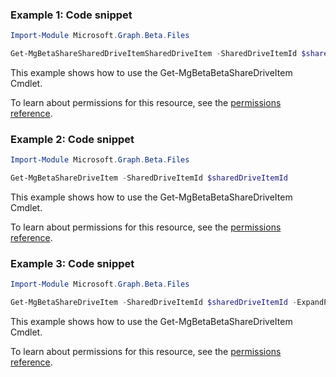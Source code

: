 ### Example 1: Code snippet

```powershellImport-Module Microsoft.Graph.Beta.Files

Get-MgBetaShareSharedDriveItemSharedDriveItem -SharedDriveItemId $sharedDriveItemId
```
This example shows how to use the Get-MgBetaBetaShareDriveItem Cmdlet.
To learn about permissions for this resource, see the [permissions reference](/graph/permissions-reference).

### Example 2: Code snippet

```powershellImport-Module Microsoft.Graph.Beta.Files

Get-MgBetaShareDriveItem -SharedDriveItemId $sharedDriveItemId
```
This example shows how to use the Get-MgBetaBetaShareDriveItem Cmdlet.
To learn about permissions for this resource, see the [permissions reference](/graph/permissions-reference).

### Example 3: Code snippet

```powershellImport-Module Microsoft.Graph.Beta.Files

Get-MgBetaShareDriveItem -SharedDriveItemId $sharedDriveItemId -ExpandProperty "children"
```
This example shows how to use the Get-MgBetaBetaShareDriveItem Cmdlet.
To learn about permissions for this resource, see the [permissions reference](/graph/permissions-reference).

